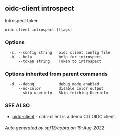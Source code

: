 ## oidc-client introspect

Introspect token

```
oidc-client introspect [flags]
```

### Options

```
  -c, --config string   oidc client config file
  -h, --help            help for introspect
      --token string    Token to introspect
```

### Options inherited from parent commands

```
  -d, --debug           debug mode enabled
      --no-color        disable color output
      --skip-userinfo   Skip fetching Userinfo
```

### SEE ALSO

* [oidc-client](oidc-client.md)	 - oidc-client is a demo CLI OIDC client

###### Auto generated by spf13/cobra on 19-Aug-2022
